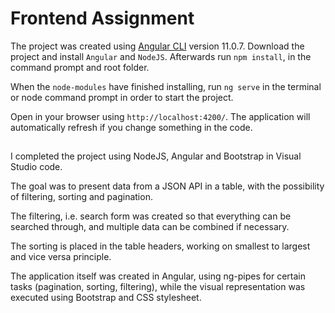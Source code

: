 # Frontend Assignment

The project was created using [Angular CLI](https://github.com/angular/angular-cli) version 11.0.7.
Download the project and install `Angular` and `NodeJS`.
Afterwards run `npm install`, in the command prompt and root folder.

When the `node-modules` have finished installing, run `ng serve` in the terminal or node command prompt in order to start the project.

Open in your browser using `http://localhost:4200/`. The application will automatically refresh if you change something in the code.

##

I completed the project using NodeJS, Angular and Bootstrap in Visual Studio code.

The goal was to present data from a JSON API in a table, with the possibility of filtering, sorting and pagination.

The filtering, i.e. search form was created so that everything can be searched through, and multiple data can be combined if necessary.

The sorting is placed in the table headers, working on smallest to largest and vice versa principle.

The application itself was created in Angular, using ng-pipes for certain tasks (pagination, sorting, filtering), while the visual representation was executed using Bootstrap and CSS stylesheet.
